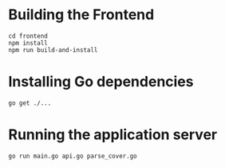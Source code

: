 # Building the Frontend

    cd frontend
    npm install
    npm run build-and-install

# Installing Go dependencies

    go get ./...

# Running the application server

    go run main.go api.go parse_cover.go
